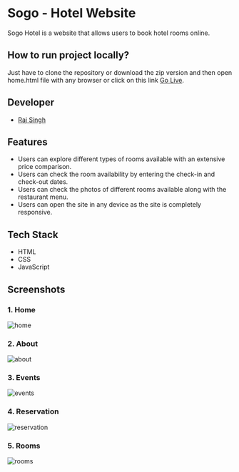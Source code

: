 # Sogo - Hotel Website

Sogo Hotel is a website that allows users to book hotel rooms online.


## How to run project locally?
Just have to clone the repository or download the zip version and then open home.html file with any browser or click on this link <a href="https://github.com/ofrajsingh/Sogo-Hotel">Go Live</a>.

## Developer

- [Raj Singh](https://github.com/ofrajsingh)


## Features

- Users can explore different types of rooms available with an extensive price comparison.
- Users can check the room availability by entering the check-in and check-out dates.
- Users can check the photos of different rooms available along with the restaurant menu.
- Users can open the site in any device as the site is completely responsive.


## Tech Stack
 - HTML
 - CSS
 - JavaScript


## Screenshots
### 1. Home

![home](https://user-images.githubusercontent.com/42463560/157611583-d0e6ef9e-a626-4b00-be43-2d6ca1ceaf56.jpg)

### 2. About

![about](https://user-images.githubusercontent.com/42463560/157611645-3fa2b0ba-4b9b-473a-9835-a58f488339eb.jpg)

### 3. Events

![events](https://user-images.githubusercontent.com/42463560/157611650-829c0209-5bb4-465a-ba15-dd6c2c41221a.jpg)

### 4. Reservation

![reservation](https://user-images.githubusercontent.com/42463560/157611656-0c62ef89-5e5f-4299-839e-0eafed89ce06.jpg)

### 5. Rooms

![rooms](https://user-images.githubusercontent.com/42463560/157611668-a6ee8c4a-7160-4f6c-9b89-1912f9100f4d.jpg)


